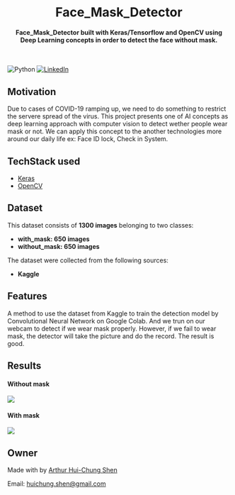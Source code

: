 
<h1 align="center">Face_Mask_Detector</h1>


<div align= "center">
  <h4>Face_Mask_Detector built with  Keras/Tensorflow and OpenCV using Deep Learning concepts in order to detect the face without mask.</h4>
  
</div>
&nbsp;&nbsp;&nbsp;&nbsp;&nbsp;&nbsp;&nbsp;&nbsp;&nbsp;&nbsp;&nbsp;&nbsp;&nbsp;&nbsp;&nbsp;&nbsp;&nbsp;&nbsp;&nbsp;&nbsp;&nbsp;&nbsp;&nbsp;&nbsp;&nbsp;&nbsp;&nbsp;&nbsp;&nbsp;&nbsp;

![Python](https://img.shields.io/badge/python-v3.6+-blue.svg)
[![LinkedIn](https://img.shields.io/badge/-LinkedIn-black.svg?style=flat-square&logo=linkedin&colorB=555)](https://www.linkedin.com/in/arthur-hui-chung-shen-b58961170)



</div>

## Motivation
Due to cases of  COVID-19 ramping up, we need to do something to restrict the servere spread of the virus. This project presents one of AI concepts as deep learning approach with computer vision to detect wether people wear mask or not. We can apply this concept to the another technologies more around our daily life ex: Face ID lock, Check in System.

 



## TechStack used


- [Keras](https://pytorch.org/)
- [OpenCV](https://opencv.org/)


##  Dataset


This dataset consists of __1300 images__ belonging to two classes:
*	__with_mask: 650 images__
*	__without_mask: 650 images__

The dataset were collected from the following sources:

* __Kaggle__ 




## Features
A method to use the dataset from Kaggle to train the detection model by Convolutional Neural Network on Google Colab. And we trun on our webcam to detect if we wear mask properly. However, if we fail to wear mask, the detector will take the picture and do the record. The result is good.  

## Results

#### Without mask
![](https://github.com/ArthurShen8118/Face_Mask_Detector/blob/main/Readme_images/2020-10-21%2008%2038%2014.png)
#### With mask
![](https://github.com/ArthurShen8118/Face_Mask_Detector/blob/main/Readme_images/2020-10-21%2009%2032%2036.png)
## Owner
Made with by [Arthur Hui-Chung Shen](https://github.com/ArthurShen8118)

Email: huichung.shen@gmail.com

